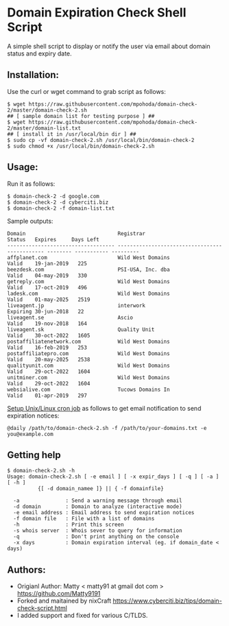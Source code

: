 Domain Expiration Check Shell Script
====================================
A simple shell script to display or notify the user via email about domain status and expiry date. 

Installation:
-------------
Use the curl or wget command to grab script as follows:

```
$ wget https://raw.githubusercontent.com/mpohoda/domain-check-2/master/domain-check-2.sh
## [ sample domain list for testing purpose ] ##
$ wget https://raw.githubusercontent.com/mpohoda/domain-check-2/master/domain-list.txt 
## [ install it in /usr/local/bin dir ] ##
$ sudo cp -vf domain-check-2.sh /usr/local/bin/domain-check-2
$ sudo chmod +x /usr/local/bin/domain-check-2.sh
```

Usage:
------
Run it as follows:
```
$ domain-check-2 -d google.com
$ domain-check-2 -d cyberciti.biz
$ domain-check-2 -f domain-list.txt 
```
Sample outputs:
```
Domain                              Registrar                                      Status   Expires     Days Left
----------------------------------- ---------------------------------------------- -------- ----------- ---------
affplanet.com                       Wild West Domains                              Valid    19-jan-2019   225  
beezdesk.com                        PSI-USA, Inc. dba                              Valid    04-may-2019   330  
getreply.com                        Wild West Domains                              Valid    17-oct-2019   496  
ladesk.com                          Wild West Domains                              Valid    01-may-2025   2519 
liveagent.jp                        interwork                                      Expiring 30-jun-2018   22   
liveagent.se                        Ascio                                          Valid    19-nov-2018   164  
liveagent.sk                        Quality Unit                                   Valid    30-oct-2022   1605 
postaffiliatenetwork.com            Wild West Domains                              Valid    16-feb-2019   253  
postaffiliatepro.com                Wild West Domains                              Valid    20-may-2025   2538 
qualityunit.com                     Wild West Domains                              Valid    29-oct-2022   1604 
unitminer.com                       Wild West Domains                              Valid    29-oct-2022   1604 
websialive.com                      Tucows Domains In                              Valid    01-apr-2019   297  
```
[Setup Unix/Linux cron job](https://www.cyberciti.biz/faq/how-do-i-add-jobs-to-cron-under-linux-or-unix-oses/)  as follows to get email notification to send expiration notices:

```
@daily /path/to/domain-check-2.sh -f /path/to/your-domains.txt -e you@example.com
```
Getting help
------------
```
$ domain-check-2.sh -h
Usage: domain-check-2.sh [ -e email ] [ -x expir_days ] [ -q ] [ -a ] [ -h ]
          {[ -d domain_namee ]} || { -f domainfile}

  -a               : Send a warning message through email 
  -d domain        : Domain to analyze (interactive mode)
  -e email address : Email address to send expiration notices
  -f domain file   : File with a list of domains
  -h               : Print this screen
  -s whois server  : Whois sever to query for information
  -q               : Don't print anything on the console
  -x days          : Domain expiration interval (eg. if domain_date < days)
```

Authors:
--------
* Origianl Author: Matty < matty91 at gmail dot com > https://github.com/Matty9191
* Forked and maitained by nixCraft https://www.cyberciti.biz/tips/domain-check-script.html 
* I added support and fixed for various C/TLDS.
